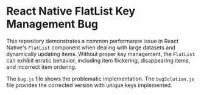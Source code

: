 # React Native FlatList Key Management Bug

This repository demonstrates a common performance issue in React Native's `FlatList` component when dealing with large datasets and dynamically updating items.  Without proper key management, the `FlatList` can exhibit erratic behavior, including item flickering, disappearing items, and incorrect item ordering.

The `bug.js` file shows the problematic implementation. The `bugSolution.js` file provides the corrected version with unique keys implemented.